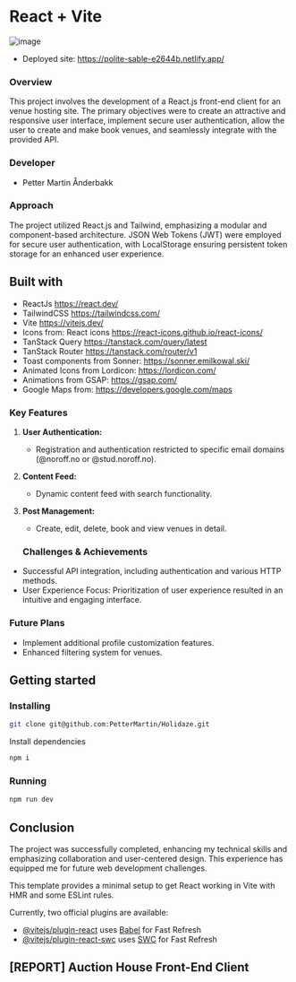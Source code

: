 # React + Vite

![image](/public//assets/images//Holidaze-Screenshot.png)

- Deployed site: https://polite-sable-e2644b.netlify.app/

### Overview

This project involves the development of a React.js front-end client for an venue hosting site. The primary objectives were to create an attractive and responsive user interface, implement secure user authentication, allow the user to create and make book venues, and seamlessly integrate with the provided API.

### Developer

- Petter Martin Ånderbakk

### Approach

The project utilized React.js and Tailwind, emphasizing a modular and component-based architecture. JSON Web Tokens (JWT) were employed for secure user authentication, with LocalStorage ensuring persistent token storage for an enhanced user experience.

## Built with

- ReactJs https://react.dev/
- TailwindCSS https://tailwindcss.com/
- Vite https://vitejs.dev/
- Icons from: React icons https://react-icons.github.io/react-icons/
- TanStack Query https://tanstack.com/query/latest
- TanStack Router https://tanstack.com/router/v1
- Toast components from Sonner: https://sonner.emilkowal.ski/
- Animated Icons from Lordicon: https://lordicon.com/
- Animations from GSAP: https://gsap.com/ 
- Google Maps from: https://developers.google.com/maps

### Key Features

1. **User Authentication:**
   - Registration and authentication restricted to specific email domains (@noroff.no or @stud.noroff.no).
2. **Content Feed:**
   - Dynamic content feed with search functionality.
3. **Post Management:**
   - Create, edit, delete, book and view venues in detail.

   ### Challenges & Achievements

- Successful API integration, including authentication and various HTTP methods.
- User Experience Focus: Prioritization of user experience resulted in an intuitive and engaging interface.

### Future Plans

- Implement additional profile customization features.
- Enhanced filtering system for venues.

## Getting started

### Installing

```bash
git clone git@github.com:PetterMartin/Holidaze.git
```

Install dependencies

```bash
npm i
```

### Running

```bash
npm run dev
```

## Conclusion

The project was successfully completed, enhancing my technical skills and emphasizing collaboration and user-centered design. This experience has equipped me for future web development challenges.

This template provides a minimal setup to get React working in Vite with HMR and some ESLint rules.

Currently, two official plugins are available:

- [@vitejs/plugin-react](https://github.com/vitejs/vite-plugin-react/blob/main/packages/plugin-react/README.md) uses [Babel](https://babeljs.io/) for Fast Refresh
- [@vitejs/plugin-react-swc](https://github.com/vitejs/vite-plugin-react-swc) uses [SWC](https://swc.rs/) for Fast Refresh

## [REPORT] Auction House Front-End Client
